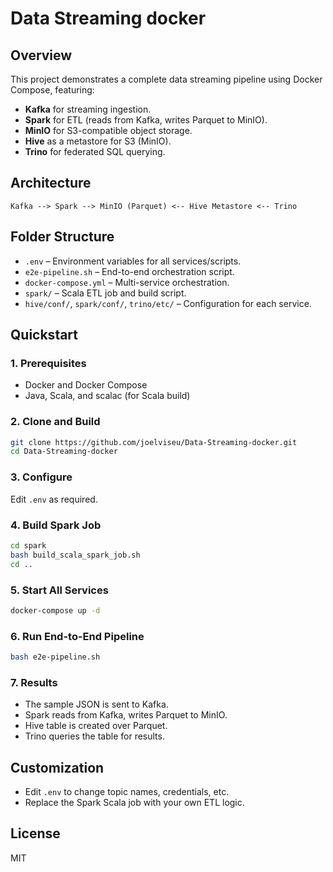 # Data Streaming docker

## Overview

This project demonstrates a complete data streaming pipeline using Docker Compose, featuring:

- **Kafka** for streaming ingestion.
- **Spark** for ETL (reads from Kafka, writes Parquet to MinIO).
- **MinIO** for S3-compatible object storage.
- **Hive** as a metastore for S3 (MinIO).
- **Trino** for federated SQL querying.

## Architecture

```
Kafka --> Spark --> MinIO (Parquet) <-- Hive Metastore <-- Trino
```

## Folder Structure

- `.env` – Environment variables for all services/scripts.
- `e2e-pipeline.sh` – End-to-end orchestration script.
- `docker-compose.yml` – Multi-service orchestration.
- `spark/` – Scala ETL job and build script.
- `hive/conf/`, `spark/conf/`, `trino/etc/` – Configuration for each service.

## Quickstart

### 1. Prerequisites

- Docker and Docker Compose
- Java, Scala, and scalac (for Scala build)

### 2. Clone and Build

```bash
git clone https://github.com/joelviseu/Data-Streaming-docker.git
cd Data-Streaming-docker
```

### 3. Configure

Edit `.env` as required.

### 4. Build Spark Job

```bash
cd spark
bash build_scala_spark_job.sh
cd ..
```

### 5. Start All Services

```bash
docker-compose up -d
```

### 6. Run End-to-End Pipeline

```bash
bash e2e-pipeline.sh
```

### 7. Results

- The sample JSON is sent to Kafka.
- Spark reads from Kafka, writes Parquet to MinIO.
- Hive table is created over Parquet.
- Trino queries the table for results.

## Customization

- Edit `.env` to change topic names, credentials, etc.
- Replace the Spark Scala job with your own ETL logic.

## License

MIT
````I'm waiting for your approval to continue pushing the files to your repository.